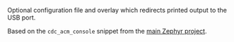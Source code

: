 Optional configuration file and overlay which redirects printed output to the USB port.

Based on the `cdc_acm_console` snippet from the [main Zephyr project](https://docs.zephyrproject.org/latest/snippets/cdc-acm-console/README.html).